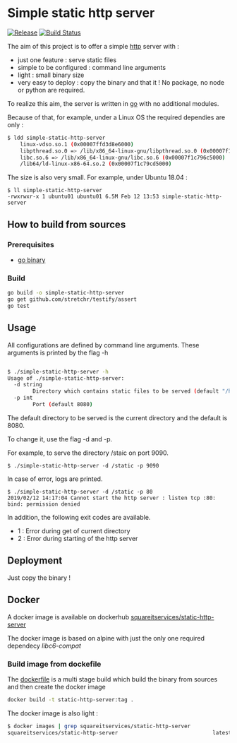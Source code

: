 # Simple static http server

[![Release](https://img.shields.io/github/release/ffassler/simple-static-http-server.svg)](https://github.com/ffassler/simple-static-http-server/releases)
[![Build Status](https://api.cirrus-ci.com/github/ffassler/simple-static-http-server.svg)](https://cirrus-ci.com/github/ffassler/simple-static-http-server)

The aim of this project is to offer a simple [http](https://fr.wikipedia.org/wiki/Hypertext_Transfer_Protocol) server with :
- just one feature : serve static files
- simple to be configured : command line arguments
- light : small binary size
- very easy to deploy : copy the binary and that it ! No package, no node or python are required.

To realize this aim, the server is written in [go](https://golang.org/) with no additional modules.

Because of that, for example, under a Linux OS the required dependies are only :

```sh
$ ldd simple-static-http-server 
	linux-vdso.so.1 (0x00007ffd3d8e6000)
	libpthread.so.0 => /lib/x86_64-linux-gnu/libpthread.so.0 (0x00007f1c79ab6000)
	libc.so.6 => /lib/x86_64-linux-gnu/libc.so.6 (0x00007f1c796c5000)
	/lib64/ld-linux-x86-64.so.2 (0x00007f1c79cd5000)
```

The size is also very small. For example, under Ubuntu 18.04 :

```
$ ll simple-static-http-server 
-rwxrwxr-x 1 ubuntu01 ubuntu01 6.5M Feb 12 13:53 simple-static-http-server
```

## How to build from sources

### Prerequisites

- [go binary](https://golang.org/doc/install)

### Build

```sh
go build -o simple-static-http-server
go get github.com/stretchr/testify/assert
go test
```

## Usage

All configurations are defined by command line arguments.
These arguments is printed by the flag -h

```sh

$ ./simple-static-http-server -h
Usage of ./simple-static-http-server:
  -d string
    	Directory which contains static files to be served (default "/home/ubuntu01/workspace-go/simple-static-http-server")
  -p int
    	Port (default 8080)
```
The default directory to be served is the current directory and the default is 8080.

To change it, use the flag -d and -p.

For example, to serve the directory /staic on port 9090.

```
$ ./simple-static-http-server -d /static -p 9090
```

In case of error, logs are printed.

```
$ ./simple-static-http-server -d /static -p 80  
2019/02/12 14:17:04 Cannot start the http server : listen tcp :80: bind: permission denied
```

In addition, the following exit codes are available.

- 1 : Error during get of current directory
- 2 :  Error during starting of the http server

## Deployment

Just copy the binary !

## Docker

A docker image is available on dockerhub [squareitservices/static-http-server](https://hub.docker.com/r/squareitservices/static-http-server)

The docker image is based on alpine with just the only one required dependecy *libc6-compat*

### Build image from dockefile

The [dockerfile](Dockerfile) is a multi stage build which build the binary from sources and then create the docker image

```sh
docker build -t static-http-server:tag .
```

The docker image is also light :

```sh
$ docker images | grep squareitservices/static-http-server
squareitservices/static-http-server                              latest              7b91cb0d4b15        3 days ago          12.3MB
```
